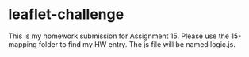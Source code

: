 # leaflet-challenge

This is my homework submission for Assignment 15. Please use the 15-mapping folder to find my HW entry. The js file will be named logic.js.
